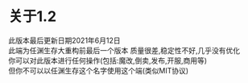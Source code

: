 # 关于1.2
此版本最后更新日期2021年6月12日  
此端为任渊生存大重构前最后一个版本
质量很差,稳定性不好,几乎没有优化  
你可以对此版本进行任何操作(包括:魔改,倒卖,发布,开服,商用等)   
但你不可以以任渊生存这个名字使用这个端(类似MIT协议)